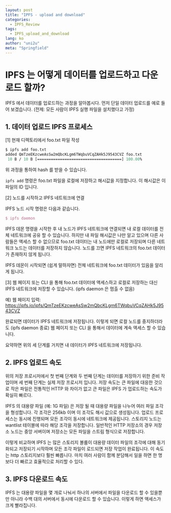 ```yaml
---
layout: post
title: "IPFS - upload and download"
categories:
  - IPFS_Review
tags:
  - IPFS_upload_and_download
lang: ko
author: "uni2u"
meta: "Springfield"
---
```


# IPFS 는 어떻게 데이터를 업로드하고 다운로드 할까?

IPFS 에서 데이터를 업로드하는 과정을 알아봅시다. 먼저 단일 데이터 업로드를 예로 들어 보겠습니다. (전제: 모든 사람이 IPFS 실행 파일을 설치했다고 가정)

## 1. 데이터 업로드 IPFS 프로세스

[1] 현재 디렉토리에서 foo.txt 파일 작성

```protobuf
$ ipfs add foo.txt
added QmTzeEKzcweAsSw2mQbcKLgm6TWqbuVCqZAHk5J9543CVZ foo.txt
 10 B / 10 B [=====================================] 100.00%
```

위 과정을 통하여 hash 를 받을 수 있습니다.

`ipfs add` 명령은 foo.txt 파일을 로컬에 저장하고 해시값을 지정합니다. 이 해시값은 이 파일의 ID 입니다.

[2] 노드를 시작하고 IPFS 네트워크에 연결

IPFS 노드 시작 명령은 다음과 같습니다.

```tex
$ ipfs daemon
```

IPFS 데몬 명령을 시작한 후 내 노드가 IPFS 네트워크에 연결되면 내 로컬 데이터를 전체 네트워크에 공유 할 수 있습니다. 하지만 내 파일 해시값은 나만 알고 있으며 다른 사람들은 액세스 할 수 없으므로 foo.txt 데이터는 내 노드에만 로컬로 저장되며 다른 네트워크 노드는 데이터를 저장하지 않습니다. 노드를 끄면 IPFS 네트워크의 foo.txt 데이터가 존재하지 않게 됩니다.

IPFS 데몬이 시작되면 (쉽게 말하자면) 전체 네트워크에 foo.txt 데이터가 있음을 알리게 됩니다.

[3] 웹 페이지 또는 CLI 을 통해 foo.txt 데이터에 액세스하고 로컬로 저장하는 대신 IPFS 네트워크에 저장할 수 있습니다. (ipfs daemon 은 멈출 수 없음)

예) 웹 페이지 입력: https://ipfs.io/ipfs/QmTzeEKzcweAsSw2mQbcKLgm6TWqbuVCqZAHk5J9543CVZ

완료되면 데이터가 IPFS 네트워크에 저장됩니다. 이렇게 되면 로컬 노드를 중지하더라도 (ipfs daemon 종료) 웹 페이지 또는 CLI 을 통해서 데이터에 계속 액세스 할 수 있습니다.

요약하면 위의 세 단계를 거치면 내 데이터가 IPFS 네트워크에 저장됩니다.

## 2. IPFS 업로드 속도

위의 저장 프로시저에서 첫 번째 단계와 두 번째 단계는 데이터를 저장하기 위한 준비 작업이며 세 번째 단계는 실제 저장 프로시저 입니다. 저장 속도는 큰 파일에 대응한 것으로 작은 파일은 전통적인 HTTP 와 차이가 없고 큰 파일은 IPFS 가 업로드하는 속도가 확실히 빠르다.

IPFS 의 대용량 파일 (예: 1G 파일) 은 저장 될 때 대용량 파일을 나누어 여러 파일 조각을 형성합니다. 각 조각은 256kb 이며 이 조각도 해시 값으로 생성됩니다. 업로드 프로세스는 동시에 진행되며 모든 조각이 동시에 네트워크에 제공됩니다. 스토리지 노드는 wantlist 테이블에 따라 해당 조각을 저장합니다. 일반적인 HTTP 저장소의 경우 저장소 노드는 중앙 서버이며 저장소는 모든 파일을 스트림 형식으로 저장합니다.

이렇게 비교하며 IPFS 는 많은 스토리지 볼륨이 대용량 데이터 파일의 조각에 대해 동기화되고 저장되기 시작하며 모든 조각 파일이 로드되면 저장 작업이 완료됩니다. 이 속도는 http 스토리지보다 훨씬 빠릅니다. 마치 여러 사람이 함께 분담해서 일을 하면 한 명보다 더 빠르고 효율적으로 처리할 수 있다.

## 3. IPFS 다운로드 속도

IPFS 는 대용량 파일을 몇 개로 나눠서 하나의 서버에서 파일을 다운로드 할 수 있을뿐만 아니라 수백 대의 서버에서 동시에 다운로드 할 수 있습니다. 이렇게 하면 액세스가 크게 빨라집니다.
